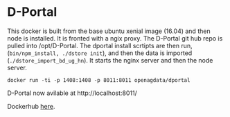 # D-Portal

This docker is built from the base ubuntu xenial image (16.04) and then node is installed.  It is fronted with a ngix proxy.  The D-Portal git hub repo is pulled into /opt/D-Portal.  The dportal install scrtipts are then run, (```bin/npm_install, ./dstore init```), and then the data is imported (```./dstore_import_bd_ug_hn```). It starts the nginx server and then the node server.

    docker run -ti -p 1408:1408 -p 8011:8011 openagdata/dportal

D-Portal now avilable at http://localhost:8011/

Dockerhub [here](https://hub.docker.com/r/tobybatch/ag-dportal/).

